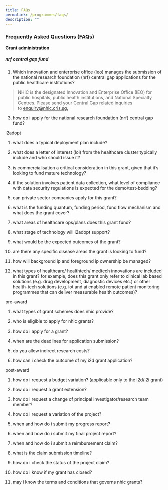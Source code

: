 ```yaml
---
title: FAQs
permalink: /programmes/faqs/
description: ""
---
```

### Frequently Asked Questions (FAQs)

**Grant administration**

##### nrf central gap fund
1. Which innovation and enterprise office (ieo) manages the submission of the national research foundation (nrf) central gap applications for the public healthcare institutions?
> NHIC is the designated Innovation and Enterprise Office (IEO) for public hospitals, public health institutions, and National Specialty Centres. Please send your Central Gap related inquiries to [enquiry@nhic.cris.sg.](mailto:enquiry@nhic.cris.sg)
3. how do i apply for the national research foundation (nrf) central gap fund?

i2adopt 
1. what does a typical deployment plan include?

2. what does a letter of interest (loi) from the healthcare cluster typically include and who should issue it?

3. is commercialisation a critical consideration in this grant, given that it’s looking to fund mature technology?
4. if the solution involves patient data collection, what level of compliance with data security regulations is expected for the demo/test-bedding?

5. can private sector companies apply for this grant?

6. what is the funding quantum, funding period, fund flow mechanism and what does the grant cover?
7. what areas of healthcare ops/plans does this grant fund?


8. what stage of technology will i2adopt support?

9. what would be the expected outcomes of the grant?

10. are there any specific disease areas the grant is looking to fund?


11. how will background ip and foreground ip ownership be managed?

12. what types of healthcare/ healthtech/ medtech innovations are included in this grant? for example, does this grant only refer to clinical lab based solutions (e.g. drug development, diagnostic devices etc.) or other health-tech solutions (e.g. iot and ai enabled remote patient monitoring programmes that can deliver measurable health outcomes)?





pre-award
1. what types of grant schemes does nhic provide?

2. who is eligible to apply for nhic grants?


3. how do i apply for a grant?




4. when are the deadlines for application submission?



5. do you allow indirect research costs?


6. how can i check the outcome of my i2d grant application?

post-award
1. how do i request a budget variation? (applicable only to the i2d/i2i grant)


2. how do i request a grant extension?


3. how do i request a change of principal investigator/research team member?


4. how do i request a variation of the project?


5. when and how do i submit my progress report?



6. when and how do i submit my final project report?


7. when and how do i submit a reimbursement claim?



8. what is the claim submission timeline?

9. how do i check the status of the project claim?

10. how do i know if my grant has closed?


11. may i know the terms and conditions that governs nhic grants?